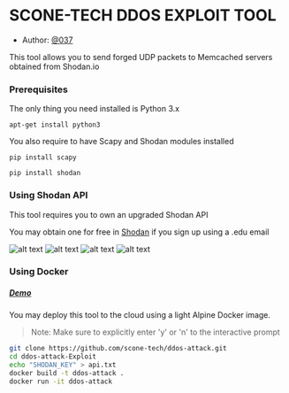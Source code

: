 # SCONE-TECH DDOS EXPLOIT TOOL

* Author: [@037](https://instagram.com/scone-tech/@037)

This tool allows you to send forged UDP packets to Memcached servers obtained from Shodan.io

### Prerequisites

The only thing you need installed is Python 3.x

```
apt-get install python3
```

You also require to have Scapy and Shodan modules installed
```
pip install scapy
```

```
pip install shodan
```

### Using Shodan API

This tool requires you to own an upgraded Shodan API

You may obtain one for free in [Shodan](https://shodan.io/) if you sign up using a .edu email

![alt text](https://raw.githubusercontent.com/649/Memcrashed-DDoS-Exploit/master/2.png)
![alt text](https://raw.githubusercontent.com/649/Memcrashed-DDoS-Exploit/master/1.png)
![alt text](https://raw.githubusercontent.com/649/Memcrashed-DDoS-Exploit/master/3.png)
![alt text](https://raw.githubusercontent.com/649/Memcrashed-DDoS-Exploit/master/4.png)


### Using Docker

##### [Demo](https://asciinema.org/a/v1AEEa17xzqUfyW4pEIS0JONW)

You may deploy this tool to the cloud using a light Alpine Docker image.

> Note: Make sure to explicitly enter 'y' or 'n' to the interactive prompt

```bash
git clone https://github.com/scone-tech/ddos-attack.git
cd ddos-attack-Exploit
echo "SHODAN_KEY" > api.txt
docker build -t ddos-attack .
docker run -it ddos-attack

```
